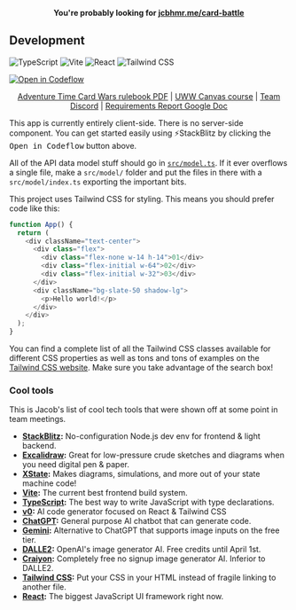 <p align=center>
  <b>You're probably looking for <a href="https://jcbhmr.me/card-battle/">jcbhmr.me/card-battle</a></b>
</p>

## Development

![TypeScript](https://img.shields.io/static/v1?style=for-the-badge&message=TypeScript&color=3178C6&logo=TypeScript&logoColor=FFFFFF&label=)
![Vite](https://img.shields.io/static/v1?style=for-the-badge&message=Vite&color=646CFF&logo=Vite&logoColor=FFFFFF&label=)
![React](https://img.shields.io/static/v1?style=for-the-badge&message=React&color=222222&logo=React&logoColor=61DAFB&label=)
![Tailwind CSS](https://img.shields.io/static/v1?style=for-the-badge&message=Tailwind+CSS&color=222222&logo=Tailwind+CSS&logoColor=06B6D4&label=)

[![Open in Codeflow](https://developer.stackblitz.com/img/open_in_codeflow.svg)](https://pr.new/https://github.com/typst-community/typst-docs)

<p align=center><a href="https://upload.snakesandlattes.com/rules/a/AdventureTimeCardWarsFinnvsJake.pdf">Adventure Time Card Wars rulebook PDF</a>
  | <a href="https://uwwtw.instructure.com/courses/629539">UWW Canvas course</a>
  | <a href="https://discord.com/channels/1210270012871548968/1210270013316141087">Team Discord</a>
  | <a href="https://docs.google.com/document/d/14G7fjNbmNlFm-acpPyLgDmEr_H5b3vUcbiQiU-Q5cf8/edit">Requirements Report Google Doc</a>
</p>

This app is currently entirely client-side. There is no server-side component. You can get started easily using ⚡StackBlitz by clicking the <kbd>Open in Codeflow</kbd> button above.

All of the API data model stuff should go in [`src/model.ts`](src/model.ts). If it ever overflows a single file, make a `src/model/` folder and put the files in there with a `src/model/index.ts` exporting the important bits.

This project uses Tailwind CSS for styling. This means you should prefer code like this:

```js
function App() {
  return (
    <div className="text-center">
      <div class="flex">
        <div class="flex-none w-14 h-14">01</div>
        <div class="flex-initial w-64">02</div>
        <div class="flex-initial w-32">03</div>
      </div>
      <div className="bg-slate-50 shadow-lg">
        <p>Hello world!</p>
      </div>
    </div>
  );
}
```

You can find a complete list of all the Tailwind CSS classes available for different CSS properties as well as tons and tons of examples on the [Tailwind CSS website](https://tailwindcss.com/). Make sure you take advantage of the search box!

### Cool tools

This is Jacob's list of cool tech tools that were shown off at some point in team meetings.

- **[StackBlitz](https://stackblitz.com/):** No-configuration Node.js dev env for frontend & light backend.
- **[Excalidraw](https://excalidraw.com/):** Great for low-pressure crude sketches and diagrams when you need digital pen & paper.
- **[XState](https://github.com/statelyai/xstate):** Makes diagrams, simulations, and more out of your state machine code!
- **[Vite](https://vitejs.dev/):** The current best frontend build system.
- **[TypeScript](https://www.typescriptlang.org/):** The best way to write JavaScript with type declarations.
- **[v0](https://v0.dev/):** AI code generator focused on React & Tailwind CSS
- **[ChatGPT](https://chat.openai.com/):** General purpose AI chatbot that can generate code.
- **[Gemini](https://gemini.google.com/):** Alternative to ChatGPT that supports image inputs on the free tier.
- **[DALLE2](https://labs.openai.com/):** OpenAI's image generator AI. Free credits until April 1st.
- **[Craiyon](https://www.craiyon.com/):** Completely free no signup image generator AI. Inferior to DALLE2.
- **[Tailwind CSS](https://tailwindcss.com/):** Put your CSS in your HTML instead of fragile linking to another file.
- **[React](https://react.dev/):** The biggest JavaScript UI framework right now.
